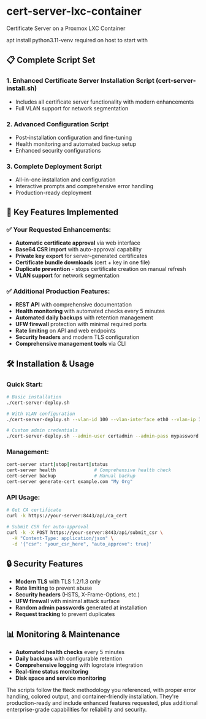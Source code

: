 # cert-server-lxc-container
Certificate Server on a Proxmox LXC Container

apt install python3.11-venv   required on host to start with

## 📋 **Complete Script Set**

### 1. **Enhanced Certificate Server Installation Script (cert-server-install.sh)** 
- Includes all certificate server functionality with modern enhancements
- Full VLAN support for network segmentation

### 2. **Advanced Configuration Script**
- Post-installation configuration and fine-tuning
- Health monitoring and automated backup setup
- Enhanced security configurations

### 3. **Complete Deployment Script**
- All-in-one installation and configuration
- Interactive prompts and comprehensive error handling
- Production-ready deployment

## 🚀 **Key Features Implemented**

### ✅ **Your Requested Enhancements:**
- **Automatic certificate approval** via web interface
- **Base64 CSR import** with auto-approval capability
- **Private key export** for server-generated certificates
- **Certificate bundle downloads** (cert + key in one file)
- **Duplicate prevention** - stops certificate creation on manual refresh
- **VLAN support** for network segmentation

### ✅ **Additional Production Features:**
- **REST API** with comprehensive documentation
- **Health monitoring** with automated checks every 5 minutes
- **Automated daily backups** with retention management
- **UFW firewall** protection with minimal required ports
- **Rate limiting** on API and web endpoints
- **Security headers** and modern TLS configuration
- **Comprehensive management tools** via CLI

## 🛠️ **Installation & Usage**

### Quick Start:
```bash
# Basic installation
./cert-server-deploy.sh

# With VLAN configuration
./cert-server-deploy.sh --vlan-id 100 --vlan-interface eth0 --vlan-ip 192.168.100.10

# Custom admin credentials
./cert-server-deploy.sh --admin-user certadmin --admin-pass mypassword
```

### Management:
```bash
cert-server start|stop|restart|status
cert-server health              # Comprehensive health check
cert-server backup              # Manual backup
cert-server generate-cert example.com "My Org"
```

### API Usage:
```bash
# Get CA certificate
curl -k https://your-server:8443/api/ca_cert

# Submit CSR for auto-approval
curl -k -X POST https://your-server:8443/api/submit_csr \
  -H "Content-Type: application/json" \
  -d '{"csr": "your_csr_here", "auto_approve": true}'
```

## 🔒 **Security Features**

- **Modern TLS** with TLS 1.2/1.3 only
- **Rate limiting** to prevent abuse
- **Security headers** (HSTS, X-Frame-Options, etc.)
- **UFW firewall** with minimal attack surface
- **Random admin passwords** generated at installation
- **Request tracking** to prevent duplicates

## 📊 **Monitoring & Maintenance**

- **Automated health checks** every 5 minutes
- **Daily backups** with configurable retention
- **Comprehensive logging** with logrotate integration
- **Real-time status monitoring**
- **Disk space and service monitoring**

The scripts follow the tteck methodology you referenced, with proper error handling, colored output, and container-friendly installation. They're production-ready and include enhanced features requested, plus additional enterprise-grade capabilities for reliability and security.


